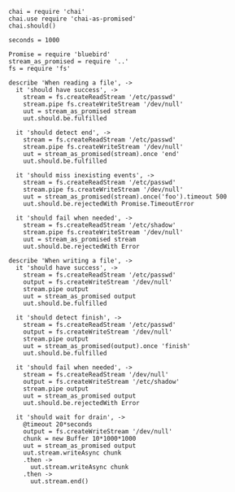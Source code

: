     chai = require 'chai'
    chai.use require 'chai-as-promised'
    chai.should()

    seconds = 1000

    Promise = require 'bluebird'
    stream_as_promised = require '..'
    fs = require 'fs'

    describe 'When reading a file', ->
      it 'should have success', ->
        stream = fs.createReadStream '/etc/passwd'
        stream.pipe fs.createWriteStream '/dev/null'
        uut = stream_as_promised stream
        uut.should.be.fulfilled

      it 'should detect end', ->
        stream = fs.createReadStream '/etc/passwd'
        stream.pipe fs.createWriteStream '/dev/null'
        uut = stream_as_promised(stream).once 'end'
        uut.should.be.fulfilled

      it 'should miss inexisting events', ->
        stream = fs.createReadStream '/etc/passwd'
        stream.pipe fs.createWriteStream '/dev/null'
        uut = stream_as_promised(stream).once('foo').timeout 500
        uut.should.be.rejectedWith Promise.TimeoutError

      it 'should fail when needed', ->
        stream = fs.createReadStream '/etc/shadow'
        stream.pipe fs.createWriteStream '/dev/null'
        uut = stream_as_promised stream
        uut.should.be.rejectedWith Error

    describe 'When writing a file', ->
      it 'should have success', ->
        stream = fs.createReadStream '/etc/passwd'
        output = fs.createWriteStream '/dev/null'
        stream.pipe output
        uut = stream_as_promised output
        uut.should.be.fulfilled

      it 'should detect finish', ->
        stream = fs.createReadStream '/etc/passwd'
        output = fs.createWriteStream '/dev/null'
        stream.pipe output
        uut = stream_as_promised(output).once 'finish'
        uut.should.be.fulfilled

      it 'should fail when needed', ->
        stream = fs.createReadStream '/dev/null'
        output = fs.createWriteStream '/etc/shadow'
        stream.pipe output
        uut = stream_as_promised output
        uut.should.be.rejectedWith Error

      it 'should wait for drain', ->
        @timeout 20*seconds
        output = fs.createWriteStream '/dev/null'
        chunk = new Buffer 10*1000*1000
        uut = stream_as_promised output
        uut.stream.writeAsync chunk
        .then ->
          uut.stream.writeAsync chunk
        .then ->
          uut.stream.end()
